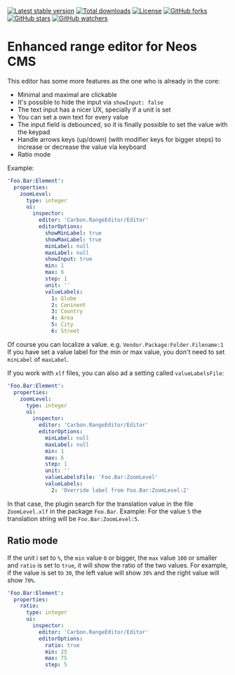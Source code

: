 [![Latest stable version]][packagist] [![Total downloads]][packagist] [![License]][packagist] [![GitHub forks]][fork] [![GitHub stars]][stargazers] [![GitHub watchers]][subscription]

# Enhanced range editor for Neos CMS

This editor has some more features as the one who is already in the core:

* Minimal and maximal are clickable
* It's possible to hide the input via `showInput: false`
* The text input has a nicer UX, specially if a unit is set
* You can set a own text for every value
* The input field is debounced, so it is finally possible to set the value with the keypad
* Handle arrows keys (up/down) (with modifier keys for bigger steps) to increase or decrease the value via keyboard
* Ratio mode

Example:

```yaml
'Foo.Bar:Element':
  properties:
    zoomLevel:
      type: integer
      ui:
        inspector:
          editor: 'Carbon.RangeEditor/Editor'
          editorOptions:
            showMinLabel: true
            showMaxLabel: true
            minLabel: null
            maxLabel: null
            showInput: true
            min: 1
            max: 6
            step: 1
            unit: ''
            valueLabels:
              1: Globe
              2: Coninent
              3: Country
              4: Area
              5: City
              6: Street
```

Of course you can localize a value. e.g. `Vendor.Package:Folder.Filename:1`
If you have set a value label for the min or max value, you don't need to set `minLabel` of `maxLabel`.

If you work with `xlf` files, you can also ad a setting called `valueLabelsFile`:

```yaml
'Foo.Bar:Element':
  properties:
    zoomLevel:
      type: integer
      ui:
        inspector:
          editor: 'Carbon.RangeEditor/Editor'
          editorOptions:
            minLabel: null
            maxLabel: null
            min: 1
            max: 6
            step: 1
            unit: ''
            valueLabelsFile: 'Foo.Bar:ZoomLevel'
            valueLabels:
              2: 'Override label from Foo.Bar:ZoomLevel:2'
```

In that case, the plugin search for the translation value in the file `ZoomLevel.xlf` in the package `Foo.Bar`.
Example: For the value `5` the translation string will be `Foo.Bar:ZoomLevel:5`.

## Ratio mode

If the unit i set to `%`, the `min` value `0` or bigger, the `max` value `100` or smaller and `ratio` is set to `true`,
it will show the ratio of the two values. For example, if the value is set to `30`, the left value will show `30%` and
the right value will show `70%`.

```yaml
'Foo.Bar:Element':
  properties:
    ratio:
      type: integer
      ui:
        inspector:
          editor: 'Carbon.RangeEditor/Editor'
          editorOptions:
            ratio: true
            min: 25
            max: 75
            step: 5
```

[packagist]: https://packagist.org/packages/carbon/rangeeditor
[latest stable version]: https://poser.pugx.org/carbon/rangeeditor/v/stable
[total downloads]: https://poser.pugx.org/carbon/rangeeditor/downloads
[license]: https://poser.pugx.org/carbon/rangeeditor/license
[github forks]: https://img.shields.io/github/forks/CarbonPackages/Carbon.RangeEditor.svg?style=social&label=Fork
[github stars]: https://img.shields.io/github/stars/CarbonPackages/Carbon.RangeEditor.svg?style=social&label=Stars
[github watchers]: https://img.shields.io/github/watchers/CarbonPackages/Carbon.RangeEditor.svg?style=social&label=Watch
[fork]: https://github.com/CarbonPackages/Carbon.RangeEditor/fork
[stargazers]: https://github.com/CarbonPackages/Carbon.RangeEditor/stargazers
[subscription]: https://github.com/CarbonPackages/Carbon.RangeEditor/subscription
